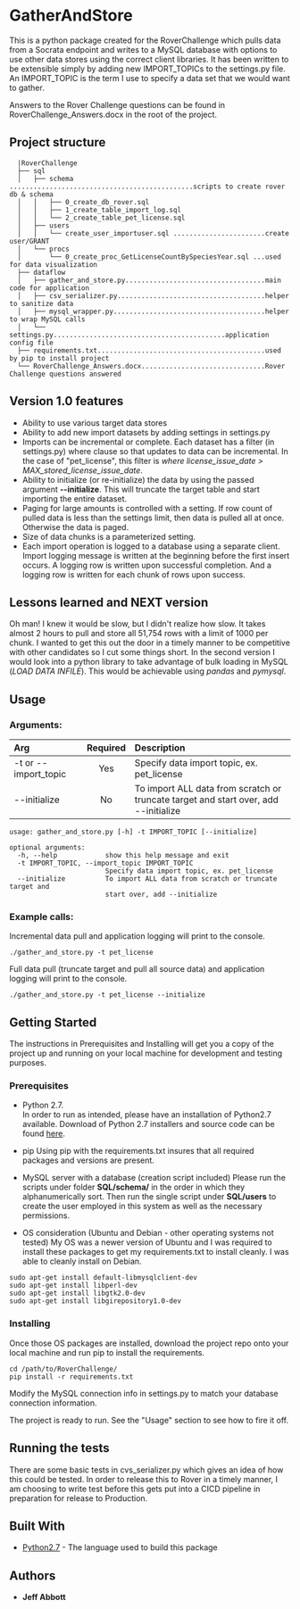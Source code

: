 

# GatherAndStore

This is a python package created for the RoverChallenge which pulls data from a Socrata endpoint and writes to a MySQL database with options to use other data stores using the correct client libraries.  It has been written to be extensible simply by adding new IMPORT_TOPICs to the settings.py file.  An IMPORT_TOPIC is the term I use to specify a data set that we would want to gather.  

Answers to the Rover Challenge questions can be found in RoverChallenge_Answers.docx in the root of the project.


## Project structure

```
  |RoverChallenge
  ├── sql
  │   ├── schema  ..............................................scripts to create rover db & schema
  │   │   ├── 0_create_db_rover.sql
  │   │   ├── 1_create_table_import_log.sql
  │   │   └── 2_create_table_pet_license.sql  
  │   ├── users
  │   │   └── create_user_importuser.sql .......................create user/GRANT
  │   └── procs
  │       └── 0_create_proc_GetLicenseCountBySpeciesYear.sql ...used for data visualization
  ├── dataflow
  │   ├── gather_and_store.py...................................main code for application
  │   ├── csv_serializer.py.....................................helper to sanitize data
  │   ├── mysql_wrapper.py......................................helper to wrap MySQL calls
  │   └── settings.py...........................................application config file  
  ├── requirements.txt..........................................used by pip to install project
  └── RoverChallenge_Answers.docx...............................Rover Challenge questions answered
  ```

## Version 1.0 features

- Ability to use various target data stores
- Ability to add new import datasets by adding settings in settings.py
- Imports can be incremental or complete.  Each dataset has a filter (in settings.py) where clause so that updates to data can be incremental.  In the case of "pet_license", this filter is *where license_issue_date > MAX_stored_license_issue_date*.
- Ability to initialize (or re-initialize) the data by using the passed argument **--initialize**.  This will truncate the target table and start importing the entire dataset.
- Paging for large amounts is controlled with a setting. If row count of pulled data is less than the settings limit, then data is pulled all at once. Otherwise the data is paged.
- Size of data chunks is a parameterized setting.
- Each import operation is logged to a database using a separate client. Import logging message is written at the beginning before the first insert occurs.  A logging row is written upon successful completion.  And a logging row is written for each chunk of rows upon success.


## Lessons learned and NEXT version

Oh man!  I knew it would be slow, but I didn't realize how slow.  It takes almost 2 hours to pull and store all 51,754 rows with a limit of 1000 per chunk.  I wanted to get this out the door in a timely manner to be competitive with other candidates so I cut some things short.  In the second version I would look into a python library to take advantage of bulk loading in MySQL (*LOAD DATA INFILE*).  This would be achievable using *pandas* and *pymysql*.


## Usage

### Arguments:  
| Arg | Required | Description                            |
| :--- | :---:| :--- |
| -t  or --import_topic | Yes | Specify data import topic, ex. pet_license |
| --initialize | No | To import ALL data from scratch or truncate target and start over, add --initialize |

```
usage: gather_and_store.py [-h] -t IMPORT_TOPIC [--initialize]

optional arguments:
  -h, --help            show this help message and exit
  -t IMPORT_TOPIC, --import_topic IMPORT_TOPIC
                        Specify data import topic, ex. pet_license
  --initialize          To import ALL data from scratch or truncate target and
                        start over, add --initialize
```

### Example calls:
Incremental data pull and application logging will print to the console.
```
./gather_and_store.py -t pet_license
```

Full data pull (truncate target and pull all source data) and application logging will print to the console.
```
./gather_and_store.py -t pet_license --initialize
```


## Getting Started

The instructions in Prerequisites and Installing will get you a copy of the project up and running on your local machine for development and testing purposes.


### Prerequisites

* Python 2.7.  
In order to run as intended, please have an installation of Python2.7 available.  Download of Python 2.7 installers and source code can be found [here](https://www.python.org/download/releases/2.7/).

* pip
Using pip with the requirements.txt insures that all required packages and versions are present.

* MySQL server with a database (creation script included)
Please run the scripts under folder **SQL/schema/** in the order in which they alphanumerically sort.  Then run the single script under **SQL/users** to create the user employed in this system as well as the necessary permissions.

* OS consideration (Ubuntu and Debian - other operating systems not tested)
My OS was a newer version of Ubuntu and I was required to install these packages to get my requirements.txt to install cleanly.  I was able to cleanly install on Debian.
```
sudo apt-get install default-libmysqlclient-dev
sudo apt-get install libperl-dev
sudo apt-get install libgtk2.0-dev
sudo apt-get install libgirepository1.0-dev
```


### Installing

Once those OS packages are installed, download the project repo onto your local machine and run pip to install the requirements.

```
cd /path/to/RoverChallenge/
pip install -r requirements.txt
```

Modify the MySQL connection info in settings.py to match your database connection information.

The project is ready to run.  See the "Usage" section to see how to fire it off.


## Running the tests

There are some basic tests in cvs_serializer.py which gives an idea of how this could be tested.  In order to release this to Rover in a timely manner, I am choosing to write test before this gets put into a CICD pipeline in preparation for release to Production.



## Built With

* [Python2.7](https://docs.python.org/2/) - The language used to build this package


## Authors

* **Jeff Abbott**
